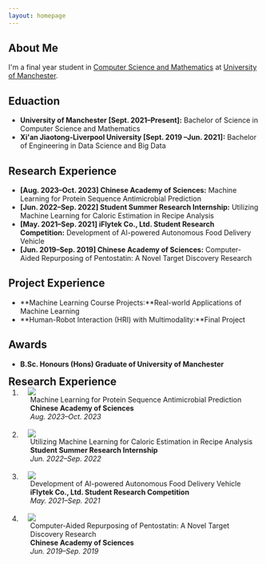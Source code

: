 ```yaml
---
layout: homepage
---
```


## About Me

I'm a final year student in <a href="https://studentnet.cs.manchester.ac.uk/ugt/cm/" target="_blank"> Computer Science and Mathematics</a> at <a href="https://manchester.ac.uk/" target="_blank"> University of Manchester</a>.


## Eduaction
- **University of Manchester [Sept. 2021–Present]:** Bachelor of Science in Computer Science and Mathematics
- **Xi'an Jiaotong-Liverpool University [Sept. 2019 –Jun. 2021]:** Bachelor of Engineering in Data Science and Big Data


## Research Experience
- **[Aug. 2023–Oct. 2023] Chinese Academy of Sciences:** Machine Learning for Protein Sequence Antimicrobial Prediction
- **[Jun. 2022–Sep. 2022] Student Summer Research Internship:** Utilizing Machine Learning for Caloric Estimation in Recipe Analysis
- **[May. 2021–Sep. 2021] iFlytek Co., Ltd. Student Research Competition:** Development of AI-powered Autonomous Food Delivery Vehicle
- **[Jun. 2019–Sep. 2019] Chinese Academy of Sciences:** Computer-Aided Repurposing of Pentostatin: A Novel Target Discovery Research

## Project Experience
- **Machine Learning Course Projects:**Real-world Applications of Machine Learning
- **Human-Robot Interaction (HRI) with Multimodality:**Final Project

## Awards
- **B.Sc. Honours (Hons) Graduate of University of Manchester**

<h2 id="Talks" style="margin: 2px 0px -15px;">Research Experience</h2>

<div class="publications">
<ol class="bibliography">


<li>
<div class="pub-row">

  <div class="col-sm-3 abbr" style="position: relative;padding-right: 15px;padding-left: 15px;">
    <img src="assets/img/TTHS2023.png" class="teaser img-fluid z-depth-1">
  </div>

  <div class="col-sm-9" style="position: relative;padding-right: 15px;padding-left: 20px;">
    <div class="title"> Machine Learning for Protein Sequence Antimicrobial Prediction</div>
    <div class="author"><strong> Chinese Academy of Sciences</strong></div>
    <div class="periodical"><em>Aug. 2023–Oct. 2023</em></div>
  </div>
</div>
</li>
  
<br>


<li>
<div class="pub-row">

  <div class="col-sm-3 abbr" style="position: relative;padding-right: 15px;padding-left: 15px;">
    <img src="assets/img/ENAR2023.png" class="teaser img-fluid z-depth-1">
  </div>

  <div class="col-sm-9" style="position: relative;padding-right: 15px;padding-left: 20px;">
    <div class="title">Utilizing Machine Learning for Caloric Estimation in Recipe Analysis</div>
    <div class="author"><strong>Student Summer Research Internship</strong></div>
    <div class="periodical"><em>Jun. 2022–Sep. 2022</em></div>
  </div>
</div>
</li>
  
<br>


<li>
<div class="pub-row">

  <div class="col-sm-3 abbr" style="position: relative;padding-right: 15px;padding-left: 15px;">
    <img src="assets/img/fdawg.png" class="teaser img-fluid z-depth-1">
  </div>

  <div class="col-sm-9" style="position: relative;padding-right: 15px;padding-left: 20px;">
    <div class="title"> Development of AI-powered Autonomous Food Delivery Vehicle</div>
    <div class="author"><strong> iFlytek Co., Ltd. Student Research Competition</strong></div>
    <div class="periodical"><em>May. 2021–Sep. 2021</em></div>
  </div>
</div>
</li>
  
<br>

<li>
<div class="pub-row">

  <div class="col-sm-3 abbr" style="position: relative;padding-right: 15px;padding-left: 15px;">
    <img src="assets/img/JSM2022.png" class="teaser img-fluid z-depth-1">
  
  </div>

  <div class="col-sm-9" style="position: relative;padding-right: 15px;padding-left: 20px;">
    <div class="title">Computer-Aided Repurposing of Pentostatin: A Novel Target Discovery Research
</div>
    <div class="author"><strong>Chinese Academy of Sciences</strong></div>
    <div class="periodical"><em>Jun. 2019–Sep. 2019</em></div>
  </div>
</div>
</li>
  

</ol>
</div>
